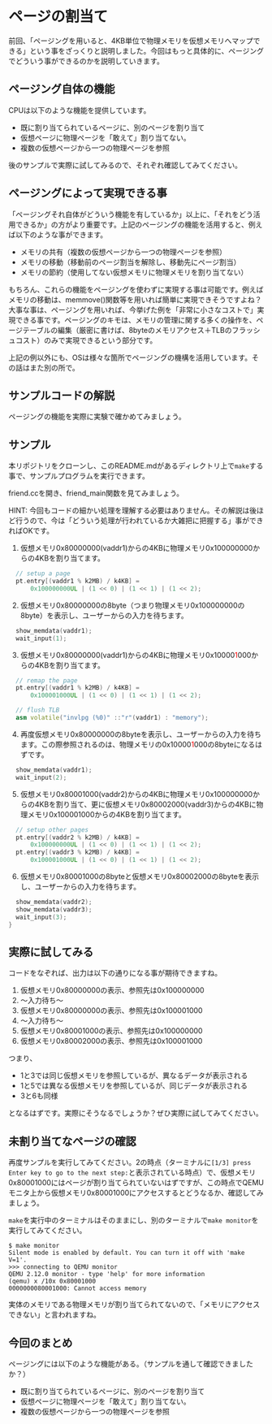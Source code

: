 
# ページの割当て

前回、「ページングを用いると、4KB単位で物理メモリを仮想メモリへマップできる」という事をざっくりと説明しました。今回はもっと具体的に、ページングでどういう事ができるのかを説明していきます。

## ページング自体の機能
CPUは以下のような機能を提供しています。

- 既に割り当てられているページに、別のページを割り当て
- 仮想ページに物理ページを「敢えて」割り当てない。
- 複数の仮想ページから一つの物理ページを参照

後のサンプルで実際に試してみるので、それぞれ確認してみてください。

## ページングによって実現できる事
「ページングそれ自体がどういう機能を有しているか」以上に、「それをどう活用できるか」の方がより重要です。上記のページングの機能を活用すると、例えば以下のような事ができます。

- メモリの共有（複数の仮想ページから一つの物理ページを参照）
- メモリの移動（移動前のページ割当を解除し、移動先にページ割当）
- メモリの節約（使用してない仮想メモリに物理メモリを割り当てない）

もちろん、これらの機能をページングを使わずに実現する事は可能です。例えばメモリの移動は、memmove()関数等を用いれば簡単に実現できそうですよね？大事な事は、ページングを用いれば、今挙げた例を「非常に小さなコストで」実現できる事です。ページングのキモは、メモリの管理に関する多くの操作を、ページテーブルの編集（厳密に書けば、8byteのメモリアクセス＋TLBのフラッシュコスト）のみで実現できるという部分です。

上記の例以外にも、OSは様々な箇所でページングの機構を活用しています。その話はまた別の所で。

## サンプルコードの解説
ページングの機能を実際に実験で確かめてみましょう。

## サンプル
本リポジトリをクローンし、このREADME.mdがあるディレクトリ上で`make`する事で、サンプルプログラムを実行できます。

friend.ccを開き、friend_main関数を見てみましょう。

HINT: 今回もコードの細かい処理を理解する必要はありません。その解説は後ほど行うので、今は「どういう処理が行われているか大雑把に把握する」事ができればOKです。

1. 仮想メモリ0x80000000(vaddr1)からの4KBに物理メモリ0x100000000からの4KBを割り当てます。

```cc
  // setup a page
  pt.entry[(vaddr1 % k2MB) / k4KB] =
      0x100000000UL | (1 << 0) | (1 << 1) | (1 << 2);
```

2. 仮想メモリ0x80000000の8byte（つまり物理メモリ0x100000000の8byte）を表示し、ユーザーからの入力を待ちます。

```cc
  show_memdata(vaddr1);
  wait_input(1);
```

3. 仮想メモリ0x80000000(vaddr1)からの4KBに物理メモリ0x10000<font color="red">1</font>000からの4KBを割り当てます。

```cc
  // remap the page
  pt.entry[(vaddr1 % k2MB) / k4KB] =
      0x100001000UL | (1 << 0) | (1 << 1) | (1 << 2);

  // flush TLB
  asm volatile("invlpg (%0)" ::"r"(vaddr1) : "memory");
```

4. 再度仮想メモリ0x80000000の8byteを表示し、ユーザーからの入力を待ちます。この際参照されるのは、物理メモリの0x10000<font color="red">1</font>000の8byteになるはずです。

```cc
  show_memdata(vaddr1);
  wait_input(2);
```

5. 仮想メモリ0x80001000(vaddr2)からの4KBに物理メモリ0x100000000からの4KBを割り当て、更に仮想メモリ0x80002000(vaddr3)からの4KBに物理メモリ0x100001000からの4KBを割り当てます。
```cc
  // setup other pages
  pt.entry[(vaddr2 % k2MB) / k4KB] =
      0x100000000UL | (1 << 0) | (1 << 1) | (1 << 2);
  pt.entry[(vaddr3 % k2MB) / k4KB] =
      0x100001000UL | (1 << 0) | (1 << 1) | (1 << 2);
```

6. 仮想メモリ0x80001000の8byteと仮想メモリ0x80002000の8byteを表示し、ユーザーからの入力を待ちます。
```cc
  show_memdata(vaddr2);
  show_memdata(vaddr3);
  wait_input(3);
}
```

## 実際に試してみる

コードをなぞれば、出力は以下の通りになる事が期待できますね。

1. 仮想メモリ0x80000000の表示、参照先は0x100000000
2. 〜入力待ち〜
3. 仮想メモリ0x80000000の表示、参照先は0x100001000
4. 〜入力待ち〜
5. 仮想メモリ0x80001000の表示、参照先は0x100000000
6. 仮想メモリ0x80002000の表示、参照先は0x100001000

つまり、
- 1と3では同じ仮想メモリを参照しているが、異なるデータが表示される
- 1と5では異なる仮想メモリを参照しているが、同じデータが表示される
- 3と6も同様

となるはずです。実際にそうなるでしょうか？ぜひ実際に試してみてください。

## 未割り当てなページの確認
再度サンプルを実行してみてください。2の時点（ターミナルに`[1/3] press Enter key to go to the next step:`と表示されている時点）で、仮想メモリ0x80001000にはページが割り当てられていないはずですが、この時点でQEMUモニタ上から仮想メモリ0x80001000にアクセスするとどうなるか、確認してみましょう。

`make`を実行中のターミナルはそのままにし、別のターミナルで`make monitor`を実行してみてください。

```
$ make monitor
Silent mode is enabled by default. You can turn it off with 'make V=1'.
>>> connecting to QEMU monitor
QEMU 2.12.0 monitor - type 'help' for more information
(qemu) x /10x 0x80001000
0000000080001000: Cannot access memory
```

実体のメモリである物理メモリが割り当てられてないので、「メモリにアクセスできない」と言われますね。

## 今回のまとめ
ページングには以下のような機能がある。（サンプルを通して確認できましたか？）

- 既に割り当てられているページに、別のページを割り当て
- 仮想ページに物理ページを「敢えて」割り当てない。
- 複数の仮想ページから一つの物理ページを参照
